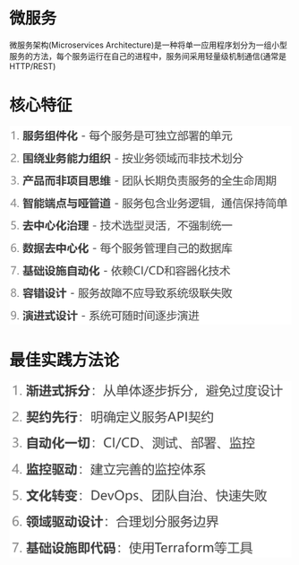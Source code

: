 # 微服务
微服务架构(Microservices Architecture)是一种将单一应用程序划分为一组小型服务的方法，每个服务运行在自己的进程中，服务间采用轻量级机制通信(通常是HTTP/REST)

# 核心特征
![img_2.png](img_2.png)

# 最佳实践方法论
![img_3.png](img_3.png)
